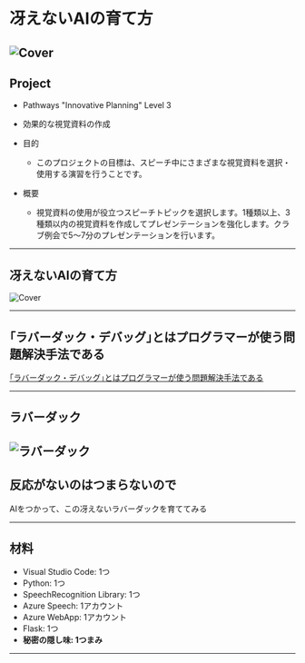 # 冴えないAIの育て方

![Cover](https://cs1.anime.dmkt-sp.jp/anime_kv/img/22/36/2/22362_1_1.png?1551420528000)  
---
  
## Project
  
- Pathways "Innovative Planning" Level 3
- 効果的な視覚資料の作成
  
- 目的
    - このプロジェクトの目標は、スピーチ中にさまざまな視覚資料を選択・使用する演習を行うことです。
- 概要
    - 視覚資料の使用が役立つスピーチトピックを選択します。1種類以上、3種類以内の視覚資料を作成してプレゼンテーションを強化します。クラブ例会で5～7分のプレゼンテーションを行います。
  
---
  
## 冴えないAIの育て方

![Cover](https://cs1.anime.dmkt-sp.jp/anime_kv/img/22/36/2/22362_1_1.png?1551420528000)  
  
---
  
## ｢ラバーダック・デバッグ｣とはプログラマーが使う問題解決手法である
  
[｢ラバーダック・デバッグ｣とはプログラマーが使う問題解決手法である](｢ラバーダック・デバッグ｣とはプログラマーが使う問題解決手法である)
  
---
  
## ラバーダック
  
![ラバーダック](https://assets.st-note.com/production/uploads/images/30109229/rectangle_large_type_2_0f41b6ee833b5c059715a3a72388d8ca.jpeg?width=800)
　　
---
  
## 反応がないのはつまらないので
  
AIをつかって、この冴えないラバーダックを育ててみる
  
---
  
## 材料
  
- Visual Studio Code: 1つ
- Python: 1つ
- SpeechRecognition Library: 1つ
- Azure Speech: 1アカウント
- Azure WebApp: 1アカウント
- Flask: 1つ
- **秘密の隠し味: 1つまみ**
  
---
  
